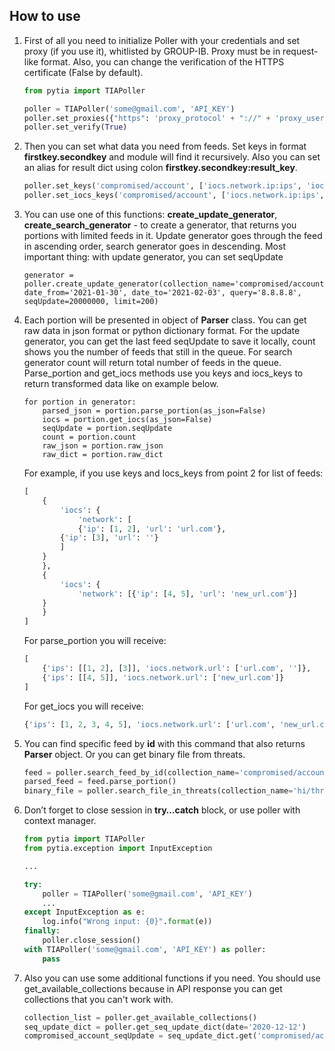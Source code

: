 ﻿
## **How to use**
1. First of all you need to initialize Poller with your credentials and set proxy (if you use it), whitlisted by GROUP-IB. Proxy must be in request-like format. Also, you can change the verification of the HTTPS certificate (False by default).
	```python
	from pytia import TIAPoller

	poller = TIAPoller('some@gmail.com', 'API_KEY')
	poller.set_proxies({"https": 'proxy_protocol' + "://" + 'proxy_user' + ":" + 'proxy_password' + "@" +  'proxy_ip' + ":" + 'proxy_port'})
	poller.set_verify(True)
	```
	
2. Then you can set what data you need from feeds. Set keys in format **firstkey.secondkey** and module will find it recursively. Also you can set an alias for result dict using colon **firstkey.secondkey:result_key**.
	```python
	poller.set_keys('compromised/account', ['iocs.network.ip:ips', 'iocs.network.url'])  
	poller.set_iocs_keys('compromised/account', ['iocs.network.ip:ips', 'iocs.network.url'])
	```

3. You can use one of this functions: **create_update_generator**, **create_search_generator** - to create a generator, that returns you portions with limited feeds in it. Update generator goes through the feed in ascending order, search generator goes in descending. Most important thing: with update generator, you can set seqUpdate
	```
	generator = poller.create_update_generator(collection_name='compromised/account', date_from='2021-01-30', date_to='2021-02-03', query='8.8.8.8', seqUpdate=20000000, limit=200)
	```

4. Each portion will be presented in object of **Parser** class. You can get raw data in json format or python dictionary format. For the update generator, you can get the last feed seqUpdate to save it locally, count shows you the number of feeds that still in the queue. For search generator count will return total number of feeds in the queue. Parse_portion and get_iocs methods use you keys and iocs_keys to return transformed data like on example below.
	```
	for portion in generator:  
	    parsed_json = portion.parse_portion(as_json=False)  
	    iocs = portion.get_iocs(as_json=False) 
	    seqUpdate = portion.seqUpdate  
	    count = portion.count  
	    raw_json = portion.raw_json  
	    raw_dict = portion.raw_dict
	```
	For example, if you use keys and Iocs_keys from point 2 for list of feeds:  
	```python
	[
	    { 
	        'iocs': { 
	            'network': [
		        {'ip': [1, 2], 'url': 'url.com'}, 
			{'ip': [3], 'url': ''}
		    ] 
		} 
	    },  
	    { 
	        'iocs': { 
	            'network': [{'ip': [4, 5], 'url': 'new_url.com'}] 
		} 
	    }
	]
	```
	For parse_portion you will receive:
	```python
	[
	    {'ips': [[1, 2], [3]], 'iocs.network.url': ['url.com', '']},  
	    {'ips': [[4, 5]], 'iocs.network.url': ['new_url.com']}
	]
	```
	For get_iocs you will receive:
	```python
	{'ips': [1, 2, 3, 4, 5], 'iocs.network.url': ['url.com', 'new_url.com']}
	```
5. You can find specific feed by **id** with this command that also returns **Parser** object. Or you can get binary file from threats.
	```python
	feed = poller.search_feed_by_id(collection_name='compromised/account', feed_id='some_id')  
	parsed_feed = feed.parse_portion()  
	binary_file = poller.search_file_in_threats(collection_name='hi/threat', feed_id='some_id', file_id='some_file_id_inside_feed')
	```

6. Don’t forget to close session in **try…catch** block, or use poller with context manager. 
	```python
	from pytia import TIAPoller
	from pytia.exception import InputException
	
	...
	
	try:
	    poller = TIAPoller('some@gmail.com', 'API_KEY')
	    ...
	except InputException as e:
	    log.info("Wrong input: {0}".format(e))
	finally:
	    poller.close_session()
	with TIAPoller('some@gmail.com', 'API_KEY') as poller:
	    pass
	```

7. Also you can use some additional functions if you need. You should use get_available_collections because in API response you can get collections that you can't work with.
	```python
	collection_list = poller.get_available_collections()  
	seq_update_dict = poller.get_seq_update_dict(date='2020-12-12')  
	compromised_account_seqUpdate = seq_update_dict.get('compromised/account')
	```

